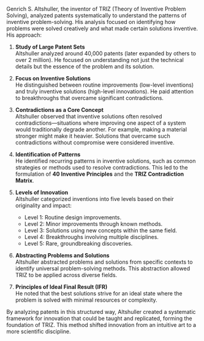 Genrich S. Altshuller, the inventor of TRIZ (Theory of Inventive Problem Solving), analyzed patents systematically to understand the patterns of inventive problem-solving. His analysis focused on identifying how problems were solved creatively and what made certain solutions inventive. His approach:

1. **Study of Large Patent Sets**  
   Altshuller analyzed around 40,000 patents (later expanded by others to over 2 million). He focused on understanding not just the technical details but the essence of the problem and its solution.

2. **Focus on Inventive Solutions**  
   He distinguished between routine improvements (low-level inventions) and truly inventive solutions (high-level innovations). He paid attention to breakthroughs that overcame significant contradictions.

3. **Contradictions as a Core Concept**  
   Altshuller observed that inventive solutions often resolved contradictions—situations where improving one aspect of a system would traditionally degrade another. For example, making a material stronger might make it heavier. Solutions that overcame such contradictions without compromise were considered inventive.

4. **Identification of Patterns**  
   He identified recurring patterns in inventive solutions, such as common strategies or methods used to resolve contradictions. This led to the formulation of **40 Inventive Principles** and the **TRIZ Contradiction Matrix**.

5. **Levels of Innovation**  
   Altshuller categorized inventions into five levels based on their originality and impact:
   - Level 1: Routine design improvements.
   - Level 2: Minor improvements through known methods.
   - Level 3: Solutions using new concepts within the same field.
   - Level 4: Breakthroughs involving multiple disciplines.
   - Level 5: Rare, groundbreaking discoveries.

6. **Abstracting Problems and Solutions**  
   Altshuller abstracted problems and solutions from specific contexts to identify universal problem-solving methods. This abstraction allowed TRIZ to be applied across diverse fields.

7. **Principles of Ideal Final Result (IFR)**  
   He noted that the best solutions strive for an ideal state where the problem is solved with minimal resources or complexity.

By analyzing patents in this structured way, Altshuller created a systematic framework for innovation that could be taught and replicated, forming the foundation of TRIZ. This method shifted innovation from an intuitive art to a more scientific discipline.
